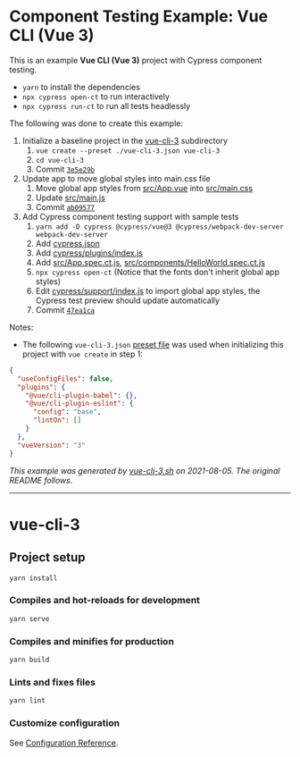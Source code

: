 # Component Testing Example: Vue CLI (Vue 3)

This is an example **Vue CLI (Vue 3)** project with Cypress component testing.

- `yarn` to install the dependencies
- `npx cypress open-ct` to run interactively
- `npx cypress run-ct` to run all tests headlessly

The following was done to create this example:

1. Initialize a baseline project in the [vue-cli-3](.) subdirectory
   1. `vue create --preset ./vue-cli-3.json vue-cli-3`
   2. `cd vue-cli-3`
   3. Commit [`3e5e29b`](https://github.com/cypress-io/cypress-component-testing-examples/commit/3e5e29b832e7747262c14e49951a92d9f0db4a19)
2. Update app to move global styles into main.css file
   1. Move global app styles from [src/App.vue](src/App.vue) into [src/main.css](src/main.css)
   2. Update [src/main.js](src/main.js)
   3. Commit [`ab09577`](https://github.com/cypress-io/cypress-component-testing-examples/commit/ab095778a713407cd39db80bc10ffbd579387501)
3. Add Cypress component testing support with sample tests
   1. `yarn add -D cypress @cypress/vue@3 @cypress/webpack-dev-server webpack-dev-server`
   2. Add [cypress.json](cypress.json)
   3. Add [cypress/plugins/index.js](cypress/plugins/index.js)
   4. Add [src/App.spec.ct.js](src/App.spec.ct.js), [src/components/HelloWorld.spec.ct.js](src/components/HelloWorld.spec.ct.js)
   5. `npx cypress open-ct` (Notice that the fonts don't inherit global app styles)
   6. Edit [cypress/support/index.js](cypress/support/index.js) to import global app styles, the Cypress test preview should update automatically
   7. Commit [`47ea1ca`](https://github.com/cypress-io/cypress-component-testing-examples/commit/47ea1ca5737574f70ae0aee994c9a887e90ff5c4)

Notes:

- The following `vue-cli-3.json` [preset file](https://cli.vuejs.org/guide/plugins-and-presets.html#local-filesystem-preset) was used when initializing this project with `vue create` in step 1:

```json
{
  "useConfigFiles": false,
  "plugins": {
    "@vue/cli-plugin-babel": {},
    "@vue/cli-plugin-eslint": {
      "config": "base",
      "lintOn": []
    }
  },
  "vueVersion": "3"
}
```

_This example was generated by [vue-cli-3.sh](https://github.com/cypress-io/cypress-component-testing-examples/blob/main/scripts/vue-cli-3.sh) on 2021-08-05. The original README follows._

---

# vue-cli-3

## Project setup
```
yarn install
```

### Compiles and hot-reloads for development
```
yarn serve
```

### Compiles and minifies for production
```
yarn build
```

### Lints and fixes files
```
yarn lint
```

### Customize configuration
See [Configuration Reference](https://cli.vuejs.org/config/).

